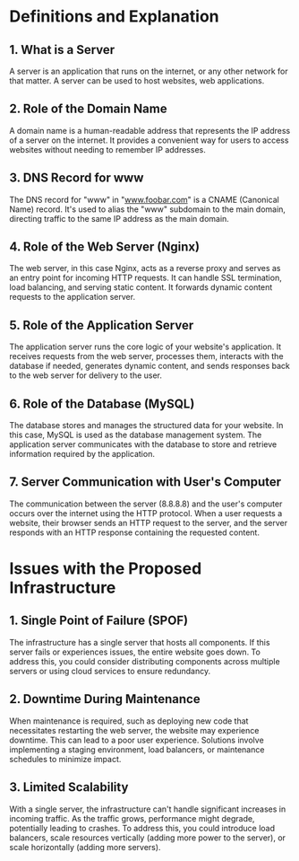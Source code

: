 # Definitions and Explanation
## 1. What is a Server
A server is an application that runs on the internet, or any other network for that matter. A server can be used to host websites, web applications.

## 2. Role of the Domain Name
A domain name is a human-readable address that represents the IP address of a server on the internet. It provides a convenient way for users to access websites without needing to remember IP addresses.

## 3. DNS Record for www
The DNS record for "www" in "www.foobar.com" is a CNAME (Canonical Name) record. It's used to alias the "www" subdomain to the main domain, directing traffic to the same IP address as the main domain.

## 4. Role of the Web Server (Nginx)
The web server, in this case Nginx, acts as a reverse proxy and serves as an entry point for incoming HTTP requests. It can handle SSL termination, load balancing, and serving static content. It forwards dynamic content requests to the application server.

## 5. Role of the Application Server
The application server runs the core logic of your website's application. It receives requests from the web server, processes them, interacts with the database if needed, generates dynamic content, and sends responses back to the web server for delivery to the user.

## 6. Role of the Database (MySQL)
The database stores and manages the structured data for your website. In this case, MySQL is used as the database management system. The application server communicates with the database to store and retrieve information required by the application.

## 7. Server Communication with User's Computer
The communication between the server (8.8.8.8) and the user's computer occurs over the internet using the HTTP protocol. When a user requests a website, their browser sends an HTTP request to the server, and the server responds with an HTTP response containing the requested content.

# Issues with the Proposed Infrastructure

## 1. Single Point of Failure (SPOF)
The infrastructure has a single server that hosts all components. If this server fails or experiences issues, the entire website goes down. To address this, you could consider distributing components across multiple servers or using cloud services to ensure redundancy.

## 2. Downtime During Maintenance
When maintenance is required, such as deploying new code that necessitates restarting the web server, the website may experience downtime. This can lead to a poor user experience. Solutions involve implementing a staging environment, load balancers, or maintenance schedules to minimize impact.

## 3. Limited Scalability
With a single server, the infrastructure can't handle significant increases in incoming traffic. As the traffic grows, performance might degrade, potentially leading to crashes. To address this, you could introduce load balancers, scale resources vertically (adding more power to the server), or scale horizontally (adding more servers).
